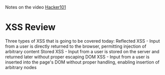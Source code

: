 Notes on the video [Hacker101](https://www.youtube.com/watch?v=HGaFCcWM57U&list=PLxhvVyxYRviZd1oEA9nmnilY3PhVrt4nj&index=3)
# XSS Review

Three types of XSS that is going to be covered today:
	Reflected XSS - Input from a user is directly returned to the browser, permitting injection of arbitrary content 
	Stored XSS - Input from a user is stored on the server and returned later without proper escaping
	DOM XSS - Input from a user is inserted into the page's DOM without proper handling, enabling insertion of arbitrary nodes
